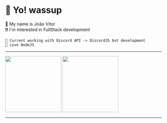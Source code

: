 # 👋 Yo! wassup

<p>
    📌 My name is João Vitor<br>
     ❗❗ I'm interested in FullStack development
	
    🎯 Current working with Discord API -> DiscordJS bot development
    🤍 Love NodeJS 
</p>

---
<div>
<img height="180em" src="https://github-readme-stats.vercel.app/api/top-langs/?username=JVRL18&layout=compact&langs_count=7&theme=github_dark&count_private=true&title_color=FF6188&icon_color=fff&text_color=9f9f9f&bg_color=222222"/>
<img height="180em" src="https://github-readme-stats.vercel.app/api/wakatime?username=JVRL18&layout=compact&langs_count=6"/>
</div>

---

